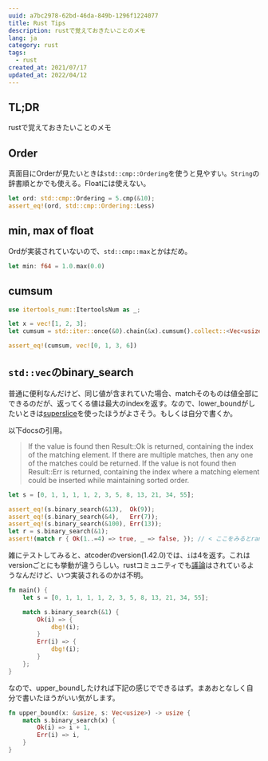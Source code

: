 ```yaml
---
uuid: a7bc2978-62bd-46da-849b-1296f1224077
title: Rust Tips
description: rustで覚えておきたいことのメモ
lang: ja
category: rust
tags:
  - rust
created_at: 2021/07/17
updated_at: 2022/04/12
---
```


## TL;DR

rustで覚えておきたいことのメモ

## Order

真面目にOrderが見たいときは`std::cmp::Ordering`を使うと見やすい。`String`の辞書順とかでも使える。Floatには使えない。

```rust
let ord: std::cmp::Ordering = 5.cmp(&10);
assert_eq!(ord, std::cmp::Ordering::Less)
```

## min, max of float

Ordが実装されていないので、`std::cmp::max`とかはだめ。

```rust
let min: f64 = 1.0.max(0.0)
```

## cumsum

```rust
use itertools_num::ItertoolsNum as _;

let x = vec![1, 2, 3];
let cumsum = std::iter::once(&0).chain(&x).cumsum().collect::<Vec<usize>>();

assert_eq!(cumsum, vec![0, 1, 3, 6])
```

## `std::vec`のbinary_search

普通に便利なんだけど、同じ値が含まれていた場合、matchそのものは値全部にできるのだが、返ってくる値は最大のindexを返す。なので、lower_boundがしたいときは[superslice](https://docs.rs/superslice/1.0.0/superslice/)を使ったほうがよさそう。もしくは自分で書くか。

以下docsの引用。

> If the value is found then Result::Ok is returned, containing the index of the matching element. If there are multiple matches, then any one of the matches could be returned. If the value is not found then Result::Err is returned, containing the index where a matching element could be inserted while maintaining sorted order.

```rust
let s = [0, 1, 1, 1, 1, 2, 3, 5, 8, 13, 21, 34, 55];

assert_eq!(s.binary_search(&13),  Ok(9));
assert_eq!(s.binary_search(&4),   Err(7));
assert_eq!(s.binary_search(&100), Err(13));
let r = s.binary_search(&1);
assert!(match r { Ok(1..=4) => true, _ => false, }); // < ここをみるとrangeでmatchさせることはできる。
```

雑にテストしてみると、atcoderのversion(1.42.0)では、`i`は4を返す。これはversionごとにも挙動が違うらしい。rustコミュニティでも[議論](https://github.com/rust-lang/rfcs/issues/2184)はされているようなんだけど、いつ実装されるのかは不明。

```rust
fn main() {
    let s = [0, 1, 1, 1, 1, 2, 3, 5, 8, 13, 21, 34, 55];

    match s.binary_search(&1) {
        Ok(i) => {
            dbg!(i);
        }
        Err(i) => {
            dbg!(i);
        }
    };
}
```

なので、upper_boundしたければ下記の感じでできるはず。まあおとなしく自分で書いたほうがいい気がします。

```rust
fn upper_bound(x: &usize, s: Vec<usize>) -> usize {
    match s.binary_search(x) {
        Ok(i) => i + 1,
        Err(i) => i,
    }
}
```
